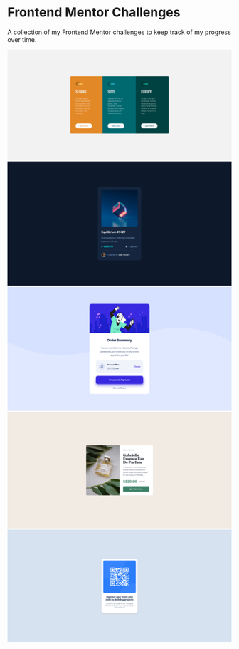 # Frontend Mentor Challenges

A collection of my Frontend Mentor challenges to keep track of my progress over time.

![](3-col-preview-card/screenshot.png)
![](nft-preview-card/screenshot.png)
![](order-summary-card/screenshot.png)
![](perfume-product-card/screenshot.png)
![](qr-code-component/screenshot.png)
